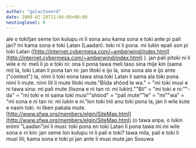 ```yaml
---
author: "galactonerd"
date: 2008-02-20T21:04:00+00:00
nestinglevel: 0
---
```

ale o toki!jan seme lon kulupu ni li sona anu kama sona e toki ante pi pali jan? mi kama sona e toki Latan (Laadan). toki ni li pona. mi lukin epali son pi toki Latan ([http://internet.cybermesa.com/~amberwind/index.html](http://internet.cybermesa.com/~amberwind/index.html) ). jan pali pitoki ni li wile e ni: meli li jo e toki ni: ona li pona tawa meli.taso sina mije kin (sama mi) la, toki Latan li pona tan ni: jan litoki e ijo la, sina sona ala e ijo ante ("context") la, nimi li toki eona tawa sina.toki Latan li sama ala toki pona. nimi li mute. nimi lili li mute litoki mute."Bíida shóod le wa." = "mi toki musi e ni tawa sina: mi pali mute (lisona e ni tan ni: mi lukin).""Bíi" = "mi toki e ni:""-da" = "mi toki e ni sama toki musi""shóod" = "pali mute""le" = "mi""wa" = "mi sona e ni tan ni: mi lukin e ni."lon toki Inli anu toki pona la, jan li wile kute e nasin toki. ni liken pakala mute.[http://www.sfwa.org/members/elgin/SiteMap.html](http://www.sfwa.org/members/elgin/SiteMap.html) (o tawa anpa, o lukin enimi "Laadan")ni li musi: toki pona en toki Latan li pona tawa mi.mi wile sona e ni kin: jan seme lon kulupu ni li pali e toki? tawa mila, pali e toki li musi lili; kama sona e toki pi jan ante li musi mute.jan Sosuwa